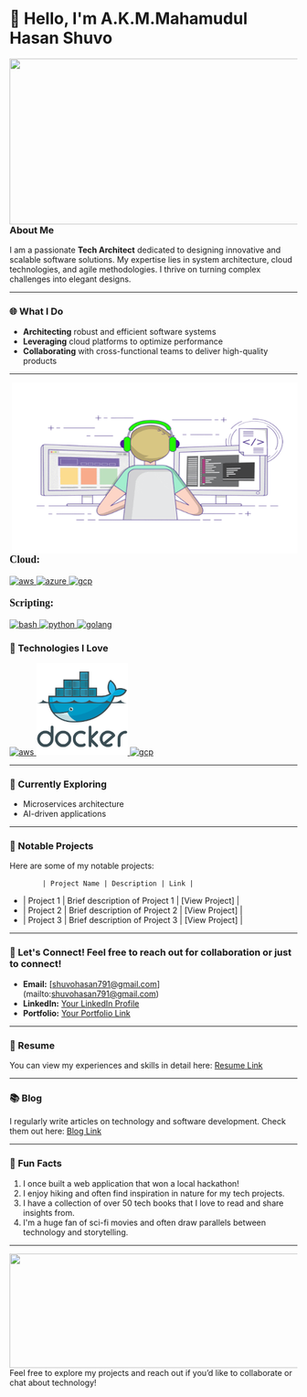 # 👋 Hello, I'm A.K.M.Mahamudul Hasan Shuvo 

<img align="right" height="290" width="1010" src="https://i.ibb.co.com/dpYhkRP/Untitled-design.png"/>

### About Me 
I am a passionate **Tech Architect** 
dedicated to designing innovative and scalable software solutions. My expertise lies in system architecture, cloud technologies, and agile methodologies. I thrive on turning complex challenges into elegant designs.

--- 

### 🌐 What I Do 
- **Architecting** robust and efficient software systems
- **Leveraging** cloud platforms to optimize performance
- **Collaborating** with cross-functional teams to deliver high-quality products

---
<!-- GIF -->
<img align="right" height="300" width="500" src="https://raw.githubusercontent.com/mikonoid/mikonoid/main/images/gifs/coder3.gif" />


<!-- Cloud Section --> 
<h4><font size="+1" face="Tahoma">Cloud:</font></h4> 
<p align=" left"> 
<a href="[https://aws.amazon.com](https://aws.amazon.com/)" target="_blank" rel="noreferrer"> 
<img src="https://www.logigroup.com/images/Logo_aws.gif" alt="aws" width="80" height="80"/> 
</a> 
<a href="https://azure.microsoft.com/en-in/" target="_blank" rel="noreferrer"> 
<img src="https://www.vectorlogo.zone/logos/microsoft_azure/microsoft_azure-icon.svg" alt="azure" width="80" height="80"/> 
</a> 
<a href="[https://cloud.google.com](https://cloud.google.com/)" target="_blank" rel="noreferrer"> <img src="https://www.gend.co/hs-fs/hubfs/gcp-logo-cloud.png?width=730&name=gcp-logo-cloud.png" alt="gcp" width="80" height="80"/> 
</a>
<!-- Add more cloud-related tools here </р> 
  
<!-- Scripting Section --> 
<h4><font size="+1" face="Tahoma">Scripting:</font></h4> 
<p align="left"> 
<a href="https://www.gnu.org/software/bash/" target="_blank" rel="noreferrer"> 
<img src="https://e7.pngegg.com/pngimages/330/276/png-clipart-bash-shell-script-bourne-shell-scripting-language-unix-shell-shell-rectangle-logo.png" alt="bash" width="100" height="100"/> 
</a> 
<a href="https://www.gnu.org/software/bash/" target="_blank" rel="noreferrer"> 
<img src="https://i.ibb.co.com/W3pBhP0/clipart396037.png" alt="python" width="100" height="100"/> 
</a> <a href="https://www.gnu.org/software/bash/" target="_blank" rel="noreferrer"> 
<img src="https://i.ibb.co.com/rpQm5Np/0-t93-Y3-Lr-Mvw4v-k-Gy.gif" alt="golang" width="100" height="100"/> 
</a> 
</p> 

### 🔧 Technologies I Love

<p align=" left">
<a href="[https://aws.amazon.com](https://aws.amazon.com/)" target="_blank" rel="noreferrer"> 
<img src="https://cdn.worldvectorlogo.com/logos/django.svg" alt="aws" width="160" height="160"/> 
</a> 
<a href="https://azure.microsoft.com/en-in/" target="_blank" rel="noreferrer"> 
<img src="https://raw.githubusercontent.com/devicons/devicon/master/icons/docker/docker-original-wordmark.svg" alt="azure" width="160" height="160"/> 
</a> 
<a href="[https://cloud.google.com](https://cloud.google.com/)" target="_blank" rel="noreferrer"> 
  <img src="https://upload.wikimedia.org/wikipedia/commons/thumb/3/39/Kubernetes_logo_without_workmark.svg/2109px-Kubernetes_logo_without_workmark.svg.png" alt="gcp" width="160" height="160"/> 
</a>
</р> 

--- 

### 🌱 Currently Exploring 
- Microservices architecture
- AI-driven applications

--- 

### 💼 Notable Projects
Here are some of my notable projects: 
            
            | Project Name | Description | Link |

- | Project 1 | Brief description of Project 1 | [View Project] |
- | Project 2 | Brief description of Project 2 | [View Project] |
- | Project 3 | Brief description of Project 3 | [View Project] |

--- 

### 🤝 Let's Connect! Feel free to reach out for collaboration or just to connect! 

- **Email:** [shuvohasan791@gmail.com]
(mailto:shuvohasan791@gmail.com)
- **LinkedIn:** [Your LinkedIn Profile](#)
- **Portfolio:** [Your Portfolio Link](#)

--- 

### 📄 Resume 
You can view my experiences and skills in detail here: [Resume Link](#) 

--- 

### 📚 Blog 
I regularly write articles on technology and software development. Check them out here: [Blog Link](#) 

--- 

### 🎉 Fun Facts 
1. I once built a web application that won a local hackathon!
2. I enjoy hiking and often find inspiration in nature for my tech projects.
3. I have a collection of over 50 tech books that I love to read and share insights from.
4. I'm a huge fan of sci-fi movies and often draw parallels between technology and storytelling.

--- 

<img align="right" height="200" width="1020" src="https://i.ibb.co.com/nPWDXCd/2024-10-07-Thank-you-for-visiting.gif"/><!-- Replace with your footer image URL --> 

Feel free to explore my projects and reach out if you’d like to collaborate or chat about technology!
